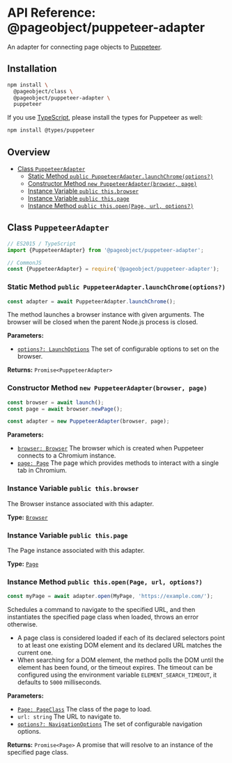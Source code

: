 # API Reference: @pageobject/puppeteer-adapter

An adapter for connecting page objects to [Puppeteer][puppeteer].

## Installation

```sh
npm install \
  @pageobject/class \
  @pageobject/puppeteer-adapter \
  puppeteer
```

If you use [TypeScript][typescript], please install the types for Puppeteer as well:

```sh
npm install @types/puppeteer
```

## Overview

- [Class `PuppeteerAdapter`](#class-puppeteeradapter)
  - [Static Method `public PuppeteerAdapter.launchChrome(options?)`](#static-method-public-puppeteeradapterlaunchchromeoptions)
  - [Constructor Method `new PuppeteerAdapter(browser, page)`](#constructor-method-new-puppeteeradapterbrowser-page)
  - [Instance Variable `public this.browser`](#instance-variable-public-thisbrowser)
  - [Instance Variable `public this.page`](#instance-variable-public-thispage)
  - [Instance Method `public this.open(Page, url, options?)`](#instance-method-public-thisopenpage-url-options)

## Class `PuppeteerAdapter`

```js
// ES2015 / TypeScript
import {PuppeteerAdapter} from '@pageobject/puppeteer-adapter';

// CommonJS
const {PuppeteerAdapter} = require('@pageobject/puppeteer-adapter');
```

### Static Method `public PuppeteerAdapter.launchChrome(options?)`

```js
const adapter = await PuppeteerAdapter.launchChrome();
```

The method launches a browser instance with given arguments. The browser will be closed when the parent Node.js process is closed.

**Parameters:**

- [`options?: LaunchOptions`][puppeteer-launchoptions] The set of configurable options to set on the browser.

**Returns:** `Promise<PuppeteerAdapter>`

### Constructor Method `new PuppeteerAdapter(browser, page)`

```js
const browser = await launch();
const page = await browser.newPage();

const adapter = new PuppeteerAdapter(browser, page);
```

**Parameters:**

- [`browser: Browser`][puppeteer-class-browser] The browser which is created when Puppeteer connects to a Chromium instance.
- [`page: Page`][puppeteer-class-page] The page which provides methods to interact with a single tab in Chromium.

### Instance Variable `public this.browser`

The Browser instance associated with this adapter.

**Type:** [`Browser`][puppeteer-class-browser]

### Instance Variable `public this.page`

The Page instance associated with this adapter.

**Type:** [`Page`][puppeteer-class-page]

### Instance Method `public this.open(Page, url, options?)`

```js
const myPage = await adapter.open(MyPage, 'https://example.com/');
```

Schedules a command to navigate to the specified URL, and then instantiates the specified page class when loaded, throws an error otherwise.

- A page class is considered loaded if each of its declared selectors point to at least one existing DOM element and its declared URL matches the current one.
- When searching for a DOM element, the method polls the DOM until the element has been found, or the timeout expires. The timeout can be configured using the environment variable `ELEMENT_SEARCH_TIMEOUT`, it defaults to `5000` milliseconds.

**Parameters:**

- [`Page: PageClass`](class.md#type-pageclass) The class of the page to load.
- `url: string` The URL to navigate to.
- [`options?: NavigationOptions`][puppeteer-pagegotourl-options] The set of configurable navigation options.

**Returns:** `Promise<Page>` A promise that will resolve to an instance of the specified page class.

[puppeteer]: https://github.com/GoogleChrome/puppeteer
[puppeteer-class-browser]: https://github.com/GoogleChrome/puppeteer/blob/master/docs/api.md#class-browser
[puppeteer-class-page]: https://github.com/GoogleChrome/puppeteer/blob/master/docs/api.md#class-page
[puppeteer-launchoptions]: https://github.com/GoogleChrome/puppeteer/blob/master/docs/api.md#puppeteerlaunchoptions
[puppeteer-pagegotourl-options]: https://github.com/GoogleChrome/puppeteer/blob/master/docs/api.md#pagegotourl-options
[typescript]: https://www.typescriptlang.org/
